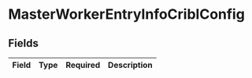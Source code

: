 # MasterWorkerEntryInfoCriblConfig


## Fields

| Field       | Type        | Required    | Description |
| ----------- | ----------- | ----------- | ----------- |